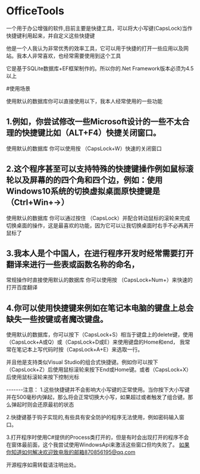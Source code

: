 # OfficeTools
一个用于办公增强的软件,目前主要是快捷工具，可以将大小写键(CapsLock)当作快捷键利用起来，并自定义这些快捷键

他是一个人我认为非常优秀的效率工具，它可以用于快捷的打开一些应用以及网站。我本人非常喜欢，也经常需要使用到这个工具

它是基于SQLite数据库+EF框架制作的。所以你的.Net Framework版本必须为4.5以上


#使用场景

使用默认的数据库你可以直接使用以下，我本人经常使用的一些功能



1.例如，你尝试修改一些Microsoft设计的一些不太合理的快捷键比如（ALT+F4）快捷关闭窗口。
  --------------------------------------------------------------------------------------------------------------------------------------------
  使用默认的数据库 你可以使用按 （CapsLock+W）快速的关闭窗口

  
  

2.这个程序甚至可以支持特殊的快捷键操作例如鼠标滚轮以及屏幕的的四个角和四个边，例如：使用Windows10系统的切换虚拟桌面原快捷键是（Ctrl+Win+→）
  --------------------------------------------------------------------------------------------------------------------------------------------
  使用默认的数据库 你可以通过按住 （CapsLock）并配合转动鼠标的滚轮来完成切换桌面的操作，这是最喜欢的功能，因为它可以让我切换桌面时右手不必再离开鼠标了

    
    
    
3.我本人是个中国人，在进行程序开发时经常需要打开翻译来进行一些表或函数名称的命名，
--------------------------------------------------------------------------------------------------------------------------------------------
常规操作时直接使用默认的数据库 你可以使用按 （CapsLock+Num+）来快速的打开百度翻译


4.你可以使用快捷键来例如在笔记本电脑的键盘上总会缺失一些按键或者魔改键盘。
---------------------------------------------------------------------------------------------------
使用默认的数据库，你可以按下（CapsLock+S）相当于键盘上的delete键，使用（CapsLock+A或Q）或（CapsLock+D或E）来使用键盘的Home和end，
我常常在笔记本上写代码时按（CapsLock+A+E）来选取一行。


并且他是支持类似Visual Studio的组合式快捷键。例如你可以按下（CapsLock+Z）后使用鼠标滚轮来按下End或Home键。或者（CapsLock+X）后使用鼠标滚轮来按下控制光标


-------注意：
1.这些快捷键并不会影响大小写键的正常使用。当你按下大小写键并在500毫秒内弹起，那么将会正常切换大小写，如果超过或者触发了组合键。那么弹起时则会还原最初的状态

2.快捷键基于钩子实现的,有些具有安全防护的程序无法使用，例如密码输入窗口。

3.打开程序时使用C#提供的Process类打开的，但是有时会出现打开的程序不会在窗体最前面，这个我尝试使用WindowsApi来激活这些窗口但均失败了。
如果你知道如何解决欢迎致电我的邮箱870856195@qq.com

开源程序如需转载请注明出处。

